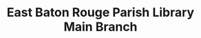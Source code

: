 ---
layout: repo
title: "East Baton Rouge Parish Library Main Branch"
id: 25274
permalink: repos/25274/
---